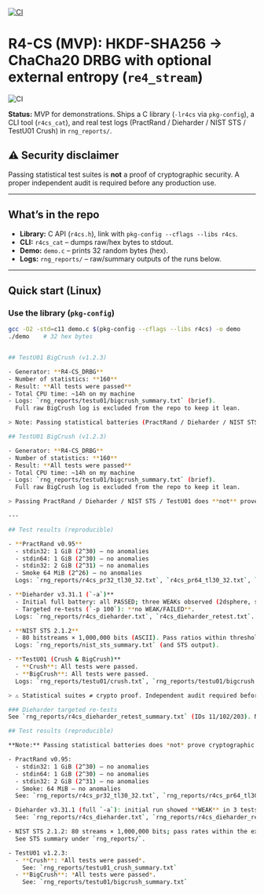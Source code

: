 [![CI](https://github.com/pipavlo82/r4-cs/actions/workflows/ci.yml/badge.svg)](https://github.com/pipavlo82/r4-cs/actions/workflows/ci.yml)
# R4-CS (MVP): HKDF-SHA256 → ChaCha20 DRBG with optional external entropy (`re4_stream`)

![CI](https://github.com/pipavlo82/r4-cs/actions/workflows/ci.yml/badge.svg)


**Status:** MVP for demonstrations. Ships a C library (`-lr4cs` via `pkg-config`), a CLI tool (`r4cs_cat`), and real test logs (PractRand / Dieharder / NIST STS / TestU01 Crush) in `rng_reports/`.

## ⚠️ Security disclaimer
Passing statistical test suites is **not** a proof of cryptographic security. A proper independent audit is required before any production use.

---

## What’s in the repo
- **Library:** C API (`r4cs.h`), link with `pkg-config --cflags --libs r4cs`.
- **CLI:** `r4cs_cat` – dumps raw/hex bytes to stdout.
- **Demo:** `demo.c` – prints 32 random bytes (hex).
- **Logs:** `rng_reports/` – raw/summary outputs of the runs below.

---

## Quick start (Linux)

### Use the library (`pkg-config`)
```bash
gcc -O2 -std=c11 demo.c $(pkg-config --cflags --libs r4cs) -o demo
./demo    # 32 hex bytes


## TestU01 BigCrush (v1.2.3)

- Generator: **R4-CS_DRBG**  
- Number of statistics: **160**  
- Result: **All tests were passed**  
- Total CPU time: ~14h on my machine  
- Logs: `rng_reports/testu01/bigcrush_summary.txt` (brief).  
  Full raw BigCrush log is excluded from the repo to keep it lean.

> Note: Passing statistical batteries (PractRand / Dieharder / NIST STS / TestU01) does **not** prove cryptographic security. A formal independent audit is still required before production use.

## TestU01 BigCrush (v1.2.3)

- Generator: **R4-CS_DRBG**  
- Number of statistics: **160**  
- Result: **All tests were passed**  
- Total CPU time: ~14h on my machine  
- Logs: `rng_reports/testu01/bigcrush_summary.txt` (brief).  
  Full raw BigCrush log is excluded from the repo to keep it lean.

> Passing PractRand / Dieharder / NIST STS / TestU01 does **not** prove cryptographic security. A formal independent audit is still required before production use.

---

## Test results (reproducible)

- **PractRand v0.95**
  - stdin32: 1 GiB (2^30) — no anomalies
  - stdin64: 1 GiB (2^30) — no anomalies
  - stdin32: 2 GiB (2^31) — no anomalies
  - Smoke 64 MiB (2^26) — no anomalies  
  Logs: `rng_reports/r4cs_pr32_tl30_32.txt`, `r4cs_pr64_tl30_32.txt`, `r4cs_pr32_tl31_33.txt`.

- **Dieharder v3.31.1 (`-a`)**
  - Initial full battery: all PASSED; three WEAKs observed (2dsphere, sts_serial k=5, rgb_lagged_sum t=30).
  - Targeted re-tests (`-p 100`): **no WEAK/FAILED**.  
  Logs: `rng_reports/r4cs_dieharder.txt`, `r4cs_dieharder_retest.txt`.

- **NIST STS 2.1.2**
  - 80 bitstreams × 1,000,000 bits (ASCII). Pass ratios within thresholds for N=80.  
  Logs: `rng_reports/nist_sts_summary.txt` (and STS output).

- **TestU01 (Crush & BigCrush)**
  - **Crush**: All tests were passed.
  - **BigCrush**: All tests were passed.  
  Logs: `rng_reports/testu01/crush.txt`, `rng_reports/testu01/bigcrush.txt`, summary excerpt: `rng_reports/testu01/bigcrush_summary.txt`.

> ⚠️ Statistical suites ≠ crypto proof. Independent audit required before production.

### Dieharder targeted re-tests
See `rng_reports/r4cs_dieharder_retest_summary.txt` (IDs 11/102/203). No WEAK/FAILED observed.

## Test results (reproducible)

**Note:** Passing statistical batteries does *not* prove cryptographic security. This is a DRBG MVP; an independent audit is required before any production use.

- PractRand v0.95:
  - stdin32: 1 GiB (2^30) — no anomalies  
  - stdin64: 1 GiB (2^30) — no anomalies  
  - stdin32: 2 GiB (2^31) — no anomalies  
  - Smoke: 64 MiB — no anomalies  
  See: `rng_reports/r4cs_pr32_tl30_32.txt`, `rng_reports/r4cs_pr64_tl30_32.txt`, `rng_reports/r4cs_pr32_tl31_33.txt`.

- Dieharder v3.31.1 (full `-a`): initial run showed **WEAK** in 3 tests (2dsphere, sts_serial(k=5), rgb_lagged_sum(t=30)); targeted re-tests with `-p 100`: **no WEAK/FAILED**.  
  See: `rng_reports/r4cs_dieharder.txt`, `rng_reports/r4cs_dieharder_retest_*.txt`.

- NIST STS 2.1.2: 80 streams × 1,000,000 bits; pass rates within the expected thresholds for N=80.  
  See STS summary under `rng_reports/`.

- TestU01 v1.2.3:
  - **Crush**: *All tests were passed*.  
    See: `rng_reports/testu01_crush_summary.txt`
  - **BigCrush**: *All tests were passed*.  
    See: `rng_reports/testu01/bigcrush_summary.txt`


